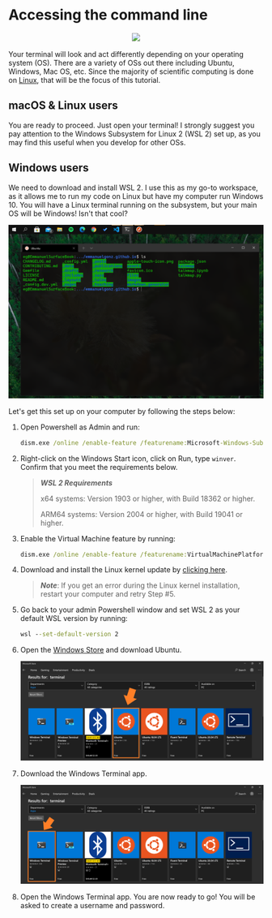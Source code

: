 # Accessing the command line
<p align="center"><img src="../images/AdobeStock_125371270.jpeg" height="300"></p>
<!-- ![](/images/AdobeStock_125371270.jpeg) -->

Your terminal will look and act differently depending on your operating system (OS). There are a variety of OSs out there including Ubuntu, Windows, Mac OS, etc. Since the majority of scientific computing is done on [Linux](https://www.linux.org/), that will be the focus of this tutorial. 

## macOS & Linux users

You are ready to proceed. Just open your terminal! I strongly suggest you pay attention to the Windows Subsystem for Linux 2 (WSL 2) set up, as you may find this useful when you develop for other OSs. 

## Windows users

We need to download and install WSL 2. I use this as my go-to workspace, as it allows me to run my code on Linux but have my computer run Windows 10. You will have a Linux terminal running on the subsystem, but your main OS will be Windows! Isn't that cool?

![](/images/wsl2_example.png)

Let's get this set up on your computer by following the steps below:

1. Open Powershell as Admin and run:

    ```cmd
    dism.exe /online /enable-feature /featurename:Microsoft-Windows-Subsystem-Linux /all /norestart
    ```

2. Right-click on the Windows Start icon, click on Run, type ```winver```. Confirm that you meet the requirements below.

    > ***WSL 2 Requirements***
    >
    > x64 systems: Version 1903 or higher, with Build 18362 or higher.
    >
    > ARM64 systems: Version 2004 or higher, with Build 19041 or higher.

3. Enable the Virtual Machine feature by running:

    ```cmd
    dism.exe /online /enable-feature /featurename:VirtualMachinePlatform /all /norestart
    ```

4. Download and install the Linux kernel update by [clicking here](https://wslstorestorage.blob.core.windows.net/wslblob/wsl_update_x64.msi).

    >***Note***: If you get an error during the Linux kernel installation, restart your computer and retry Step #5.

5. Go back to your admin Powershell window and set WSL 2 as your default WSL version by running:

    ```cmd
    wsl --set-default-version 2
    ```

6. Open the [Windows Store](https://aka.ms/wslstore) and download Ubuntu.
   
    ![](/images/ms_store_ubuntu.png)

7. Download the Windows Terminal app.
   
    ![](/images/ms_store_terminal.png)

8.  Open the Windows Terminal app. You are now ready to go! You will be asked to create a username and password. 